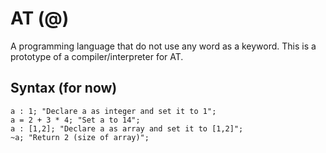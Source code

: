 # AT (@)

A programming language that do not use any word as a keyword.
This is a prototype of a compiler/interpreter for AT.

## Syntax (for now)


```
a : 1; "Declare a as integer and set it to 1";
a = 2 + 3 * 4; "Set a to 14";
a : [1,2]; "Declare a as array and set it to [1,2]";
~a; "Return 2 (size of array)";
```

